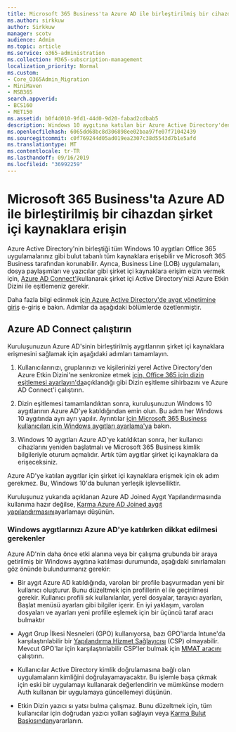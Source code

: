 ```yaml
---
title: Microsoft 365 Business'ta Azure AD ile birleştirilmiş bir cihazdan şirket içi kaynaklara erişin
ms.author: sirkkuw
author: Sirkkuw
manager: scotv
audience: Admin
ms.topic: article
ms.service: o365-administration
ms.collection: M365-subscription-management
localization_priority: Normal
ms.custom:
- Core_O365Admin_Migration
- MiniMaven
- MSB365
search.appverid:
- BCS160
- MET150
ms.assetid: b0f4d010-9fd1-44d0-9d20-fabad2cdbab5
description: Windows 10 aygıtına katılan bir Azure Active Directory'den Line Of Business uygulamaları, dosya paylaşımları ve yazıcılar gibi şirket içi kaynaklara nasıl erişebilirsiniz öğrenin.
ms.openlocfilehash: 6065dd68bc8d306898ee02baa97fe07f71042439
ms.sourcegitcommit: c0f769244d05ad019ea2307c38d5543d7b1e5afd
ms.translationtype: MT
ms.contentlocale: tr-TR
ms.lasthandoff: 09/16/2019
ms.locfileid: "36992259"
---
```

# <a name="access-on-premises-resources-from-an-azure-ad-joined-device-in-microsoft-365-business"></a>Microsoft 365 Business'ta Azure AD ile birleştirilmiş bir cihazdan şirket içi kaynaklara erişin

Azure Active Directory'nin birleştiği tüm Windows 10 aygıtları Office 365 uygulamalarınız gibi bulut tabanlı tüm kaynaklara erişebilir ve Microsoft 365 Business tarafından korunabilir. Ayrıca, Business Line (LOB) uygulamaları, dosya paylaşımları ve yazıcılar gibi şirket içi kaynaklara erişim eizin vermek için, [Azure AD Connect'i](https://docs.microsoft.com/en-us/azure/active-directory/connect/active-directory-aadconnect)kullanarak şirket içi Active Directory'nizi Azure Etkin Dizini ile eşitlemeniz gerekir. 

Daha fazla bilgi edinmek [için Azure Active Directory'de aygıt yönetimine giriş](https://docs.microsoft.com/en-us/azure/active-directory/device-management-introduction) e-giriş e bakın.
Adımlar da aşağıdaki bölümlerde özetlenmiştir.

## <a name="run-azure-ad-connect"></a>Azure AD Connect çalıştırın

Kuruluşunuzun Azure AD'sinin birleştirilmiş aygıtlarının şirket içi kaynaklara erişmesini sağlamak için aşağıdaki adımları tamamlayın.
  
1. Kullanıcılarınızı, gruplarınızı ve kişilerinizi yerel Active Directory'den Azure Etkin Dizini'ne senkronize etmek [için, Office 365 için dizin eşitlemesi ayarlayın'da](https://support.office.com/article/1b3b5318-6977-42ed-b5c7-96fa74b08846)açıklandığı gibi Dizin eşitleme sihirbazını ve Azure AD Connect'i çalıştırın.
    
2. Dizin eşitlemesi tamamlandıktan sonra, kuruluşunuzun Windows 10 aygıtlarının Azure AD'ye katıldığından emin olun. Bu adım her Windows 10 aygıtında ayrı ayrı yapılır. Ayrıntılar [için Microsoft 365 Business kullanıcıları için Windows aygıtları ayarlama'ya](set-up-windows-devices.md) bakın. 
    
3. Windows 10 aygıtları Azure AD'ye katıldıktan sonra, her kullanıcı cihazlarını yeniden başlatmalı ve Microsoft 365 Business kimlik bilgileriyle oturum açmalıdır. Artık tüm aygıtlar şirket içi kaynaklara da erişeceksiniz.
    
Azure AD'ye katılan aygıtlar için şirket içi kaynaklara erişmek için ek adım gerekmez. Bu, Windows 10'da bulunan yerleşik işlevselliktir. 
  
Kuruluşunuz yukarıda açıklanan Azure AD Joined Aygıt Yapılandırmasında kullanıma hazır değilse, [Karma Azure AD Joined aygıt yapılandırmasını](manage-windows-devices.md)ayarlamayı düşünün.
  
### <a name="considerations-when-joining-your-windows-devices-to-azure-ad"></a>Windows aygıtlarınızı Azure AD'ye katılırken dikkat edilmesi gerekenler

Azure AD'nin daha önce etki alanına veya bir çalışma grubunda bir araya getirilmiş bir Windows aygıtına katılması durumunda, aşağıdaki sınırlamaları göz önünde bulundurmanız gerekir:
  
- Bir aygıt Azure AD katıldığında, varolan bir profile başvurmadan yeni bir kullanıcı oluşturur. Bunu düzeltmek için profillerin el ile geçirilmesi gerekir. Kullanıcı profili sık kullanılanlar, yerel dosyalar, tarayıcı ayarları, Başlat menüsü ayarları gibi bilgiler içerir. En iyi yaklaşım, varolan dosyaları ve ayarları yeni profille eşlemek için bir üçüncü taraf aracı bulmaktır

- Aygıt Grup İlkesi Nesneleri (GPO) kullanıyorsa, bazı GPO'larda Intune'da karşılaştırılabilir bir [Yapılandırma Hizmet Sağlayıcısı](https://docs.microsoft.com/windows/configuration/provisioning-packages/how-it-pros-can-use-configuration-service-providers) (CSP) olmayabilir. Mevcut GPO'lar için karşılaştırılabilir CSP'ler bulmak için [MMAT aracını](https://www.microsoft.com/download/details.aspx?id=45520) çalıştırın.

- Kullanıcılar Active Directory kimlik doğrulamasına bağlı olan uygulamaların kimliğini doğrulayamayacaktır. Bu işlemle başa çıkmak için eski bir uygulamayı kullanarak değerlendirin ve mümkünse modern Auth kullanan bir uygulamaya güncellemeyi düşünün.

- Etkin Dizin yazıcı sı yatsı bulma çalışmaz. Bunu düzeltmek için, tüm kullanıcılar için doğrudan yazıcı yolları sağlayın veya [Karma Bulut Baskısından](https://docs.microsoft.com/windows-server/administration/hybrid-cloud-print/hybrid-cloud-print-deploy)yararlanın.
